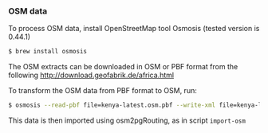 ### OSM data

To process OSM data, install OpenStreetMap tool Osmosis (tested version is 0.44.1)
```bash
$ brew install osmosis
```

The OSM extracts can be downloaded in OSM or PBF format from the following http://download.geofabrik.de/africa.html

To transform the OSM data from PBF format to OSM, run:
```bash
$ osmosis --read-pbf file=kenya-latest.osm.pbf --write-xml file=kenya-latest.osm
```

This data is then imported using osm2pgRouting, as in script `import-osm`
